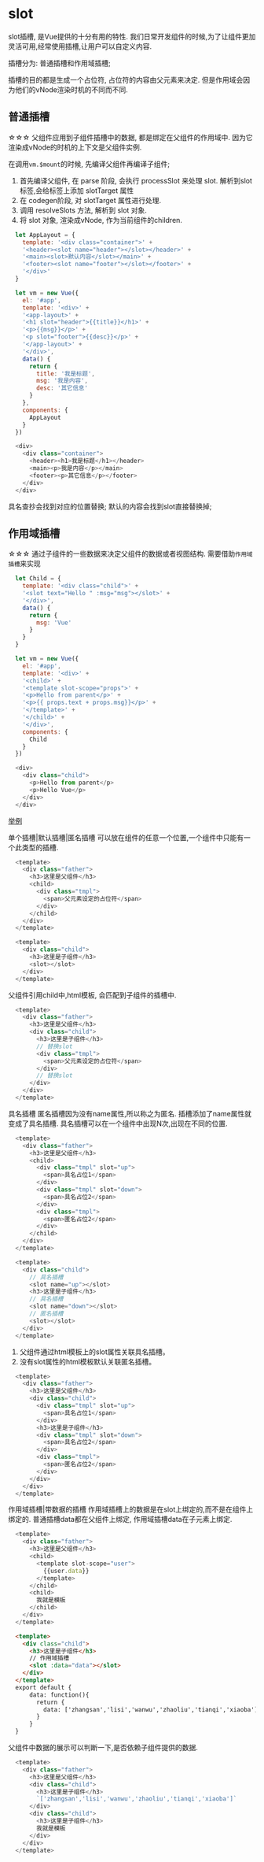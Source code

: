

# slot
slot插槽, 是Vue提供的十分有用的特性.
我们日常开发组件的时候,为了让组件更加灵活可用,经常使用插槽,让用户可以自定义内容.

插槽分为: 普通插槽和作用域插槽;

插槽的目的都是生成一个占位符, 占位符的内容由父元素来决定. 但是作用域会因为他们的vNode渲染时机的不同而不同.


## 普通插槽

☆☆☆
父组件应用到子组件插槽中的数据, 都是绑定在父组件的作用域中.
因为它渲染成vNode的时机的上下文是父组件实例.

在调用`vm.$mount`的时候, 先编译父组件再编译子组件;

1. 首先编译父组件, 在 parse 阶段, 会执行 processSlot 来处理 slot. 解析到slot标签,会给标签上添加 slotTarget 属性
2. 在 codegen阶段, 对 slotTarget 属性进行处理.
3. 调用 resolveSlots 方法, 解析到 slot 对象.
4. 将 slot 对象, 渲染成vNode, 作为当前组件的children.

```js 普通插槽
  let AppLayout = {
    template: '<div class="container">' +
    '<header><slot name="header"></slot></header>' +
    '<main><slot>默认内容</slot></main>' +
    '<footer><slot name="footer"></slot></footer>' +
    '</div>'
  }

  let vm = new Vue({
    el: '#app',
    template: '<div>' +
    '<app-layout>' +
    '<h1 slot="header">{{title}}</h1>' +
    '<p>{{msg}}</p>' +
    '<p slot="footer">{{desc}}</p>' +
    '</app-layout>' +
    '</div>',
    data() {
      return {
        title: '我是标题',
        msg: '我是内容',
        desc: '其它信息'
      }
    },
    components: {
      AppLayout
    }
  })
```
```js 最终输出结果
  <div>
    <div class="container">
      <header><h1>我是标题</h1></header>
      <main><p>我是内容</p></main>
      <footer><p>其它信息</p></footer>
    </div>
  </div>
```
具名查抄会找到对应的位置替换;
默认的内容会找到slot直接替换掉;

## 作用域插槽

☆☆☆
通过子组件的一些数据来决定父组件的数据或者视图结构. 需要借助`作用域插槽`来实现

```js 作用域插槽
  let Child = {
    template: '<div class="child">' +
    '<slot text="Hello " :msg="msg"></slot>' +
    '</div>',
    data() {
      return {
        msg: 'Vue'
      }
    }
  }

  let vm = new Vue({
    el: '#app',
    template: '<div>' +
    '<child>' +
    '<template slot-scope="props">' +
    '<p>Hello from parent</p>' +
    '<p>{{ props.text + props.msg}}</p>' +
    '</template>' +
    '</child>' +
    '</div>',
    components: {
      Child
    }
  })
```
```js 最终输出结果
  <div>
    <div class="child">
      <p>Hello from parent</p>
      <p>Hello Vue</p>
    </div>
  </div>
```


[举例](https://juejin.cn/post/6844903555837493256#heading-1)

单个插槽|默认插槽|匿名插槽
可以放在组件的任意一个位置,一个组件中只能有一个此类型的插槽.
```js 父组件
  <template>
    <div class="father">
      <h3>这里是父组件</h3>
      <child>
        <div class="tmpl">
          <span>父元素设定的占位符</span>
        </div>
      </child>
    </div>
  </template>
```
```js 子组件
  <template>
    <div class="child">
      <h3>这里是子组件</h3>
      <slot></slot>
    </div>
  </template>
```
父组件引用child中,html模板, 会匹配到子组件的插槽中.
```js 输入结果
  <template>
    <div class="father">
      <h3>这里是父组件</h3>
      <div class="child">
        <h3>这里是子组件</h3>
        // 替换slot
        <div class="tmpl">
          <span>父元素设定的占位符</span>
        </div>
        // 替换slot
      </div>
    </div>
  </template>
```

具名插槽
匿名插槽因为没有name属性,所以称之为匿名. 插槽添加了name属性就变成了具名插槽.
具名插槽可以在一个组件中出现N次,出现在不同的位置.
```js 父组件
  <template>
    <div class="father">
      <h3>这里是父组件</h3>
      <child>
        <div class="tmpl" slot="up">
          <span>具名占位1</span>
        </div>
        <div class="tmpl" slot="down">
          <span>具名占位2</span>
        </div>
        <div class="tmpl">
          <span>匿名占位2</span>
        </div>
      </child>
    </div>
  </template>
```
```js 子组件
  <template>
    <div class="child">
      // 具名插槽
      <slot name="up"></slot>
      <h3>这里是子组件</h3>
      // 具名插槽
      <slot name="down"></slot>
      // 匿名插槽
      <slot></slot>
    </div>
  </template>
```
1. 父组件通过html模板上的slot属性关联具名插槽。
2. 没有slot属性的html模板默认关联匿名插槽。
```js 输出结果
  <template>
    <div class="father">
      <h3>这里是父组件</h3>
      <div class="child">
        <div class="tmpl" slot="up">
          <span>具名占位1</span>
        </div>
        <h3>这里是子组件</h3>
        <div class="tmpl" slot="down">
          <span>具名占位2</span>
        </div>
        <div class="tmpl">
          <span>匿名占位2</span>
        </div>
      </div>
    </div>
  </template>
```

作用域插槽|带数据的插槽
作用域插槽上的数据是在slot上绑定的,而不是在组件上绑定的.
普通插槽data都在父组件上绑定, 作用域插槽data在子元素上绑定.
```js 作用域插槽 父组件
  <template>
    <div class="father">
      <h3>这里是父组件</h3>
      <child>
        <template slot-scope="user">
          {{user.data}}
        </template>
      </child>
      <child>
        我就是模板
      </child>
    </div>
  </template>
```
```html 作用域插槽 子组件
  <template>
    <div class="child">
      <h3>这里是子组件</h3>
      // 作用域插槽
      <slot :data="data"></slot>
    </div>
  </template>
  export default {
      data: function(){
        return {
          data: ['zhangsan','lisi','wanwu','zhaoliu','tianqi','xiaoba']
        }
      }
  }
```
父组件中数据的展示可以判断一下,是否依赖子组件提供的数据.
```js 输出结果
  <template>
    <div class="father">
      <h3>这里是父组件</h3>
      <div class="child">
        <h3>这里是子组件</h3>
        `['zhangsan','lisi','wanwu','zhaoliu','tianqi','xiaoba']`
      </div>
      <div class="child">
        <h3>这里是子组件</h3>
        我就是模板
      </div>
    </div>
  </template>
```
